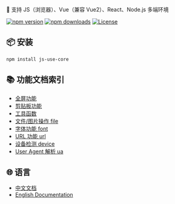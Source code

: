 🚩 支持 JS（浏览器）、Vue（兼容 Vue2）、React、Node.js 多端环境

[![npm version](https://img.shields.io/npm/v/js-use-core.svg)](https://www.npmjs.com/package/js-use-core)
[![npm downloads](https://img.shields.io/npm/dm/js-use-core.svg)](https://www.npmjs.com/package/js-use-core)
[![License](https://img.shields.io/npm/l/js-use-core.svg)](https://github.com/chao921125/js-use-core/blob/main/LICENSE)

## 📦 安装

```bash
npm install js-use-core
```

## 📚 功能文档索引

- [全屏功能](./docs/fullscreen/README.md)
- [剪贴板功能](./docs/clipboard/README.md)
- [工具函数](./docs/utils/README.md)
- [文件/图片操作 file](./docs/file/README.md)
- [字体功能 font](./docs/font/README.md)
- [URL 功能 url](./docs/url/README.md)
- [设备检测 device](./docs/device/README.md)
- [User Agent 解析 ua](./docs/ua/README.md)

## 🌐 语言

- [中文文档](./README.md)
- [English Documentation](./README.en.md)

